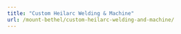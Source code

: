 ```yaml
---
title: "Custom Heilarc Welding & Machine"
url: /mount-bethel/custom-heilarc-welding-and-machine/
---
```

